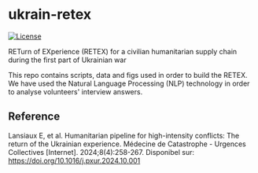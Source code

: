 # ukrain-retex

[![License](https://img.shields.io/github/license/edlansiaux/ukrain-retex)](https://github.com/edlansiaux/ukrain-retex/blob/master/LICENSE)

RETurn of EXperience (RETEX) for a civilian humanitarian supply chain during the first part of Ukrainian war


This repo contains scripts, data and figs used in order to build the RETEX. We have used the Natural Language Processing (NLP) technology in order to analyse volunteers' interview answers.

## Reference

Lansiaux E, et al. Humanitarian pipeline for high-intensity conflicts: The return of the Ukrainian experience. Médecine de Catastrophe - Urgences Collectives [Internet]. 2024;8(4):258-267. Disponibel sur: https://doi.org/10.1016/j.pxur.2024.10.001 
